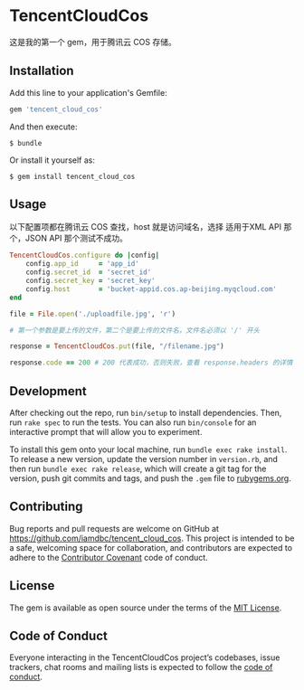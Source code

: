 # TencentCloudCos

这是我的第一个 gem，用于腾讯云 COS 存储。

## Installation

Add this line to your application's Gemfile:

```ruby
gem 'tencent_cloud_cos'
```

And then execute:

    $ bundle

Or install it yourself as:

    $ gem install tencent_cloud_cos

## Usage

以下配置项都在腾讯云 COS 查找，host 就是访问域名，选择 适用于XML API 那个，JSON API 那个测试不成功。

```ruby
TencentCloudCos.configure do |config|
    config.app_id     = 'app_id'
    config.secret_id  = 'secret_id'
    config.secret_key = 'secret_key'
    config.host       = 'bucket-appid.cos.ap-beijing.myqcloud.com'
end

file = File.open('./uploadfile.jpg', 'r')

# 第一个参数是要上传的文件，第二个是要上传的文件名，文件名必须以 '/' 开头

response = TencentCloudCos.put(file, "/filename.jpg")

response.code == 200 # 200 代表成功，否则失败，查看 response.headers 的详情 。
```

## Development

After checking out the repo, run `bin/setup` to install dependencies. Then, run `rake spec` to run the tests. You can also run `bin/console` for an interactive prompt that will allow you to experiment.

To install this gem onto your local machine, run `bundle exec rake install`. To release a new version, update the version number in `version.rb`, and then run `bundle exec rake release`, which will create a git tag for the version, push git commits and tags, and push the `.gem` file to [rubygems.org](https://rubygems.org).

## Contributing

Bug reports and pull requests are welcome on GitHub at https://github.com/iamdbc/tencent_cloud_cos. This project is intended to be a safe, welcoming space for collaboration, and contributors are expected to adhere to the [Contributor Covenant](http://contributor-covenant.org) code of conduct.

## License

The gem is available as open source under the terms of the [MIT License](https://opensource.org/licenses/MIT).

## Code of Conduct

Everyone interacting in the TencentCloudCos project’s codebases, issue trackers, chat rooms and mailing lists is expected to follow the [code of conduct](https://github.com/iamdbc/tencent_cloud_cos/blob/master/CODE_OF_CONDUCT.md).
